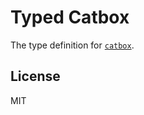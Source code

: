 # Typed Catbox

The type definition for [`catbox`](https://github.com/hapijs/catbox).

## License

MIT
